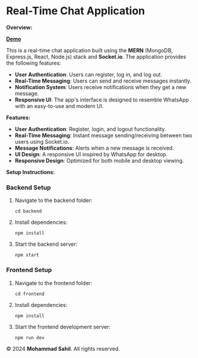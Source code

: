 <!DOCTYPE html>
<html lang="en">
<head>
  <meta charset="UTF-8">
  <meta name="viewport" content="width=device-width, initial-scale=1.0">
</head>
<body>

  <h1>Real-Time Chat Application</h1>

  <p><strong>Overview:</strong></p>
  <strong><a href="https://sk-chat-app.onrender.com/">Demo</a></strong>
  <p>This is a real-time chat application built using the <strong>MERN</strong> (MongoDB, Express.js, React, Node.js) stack and <strong>Socket.io</strong>. The application provides the following features:</p>
  <ul>
    <li><strong>User Authentication</strong>: Users can register, log in, and log out.</li>
    <li><strong>Real-Time Messaging</strong>: Users can send and receive messages instantly.</li>
    <li><strong>Notification System</strong>: Users receive notifications when they get a new message.</li>
    <li><strong>Responsive UI</strong>: The app's interface is designed to resemble WhatsApp with an easy-to-use and modern UI.</li>
  </ul>

  <p><strong>Features:</strong></p>
  <ul>
    <li><strong>User Authentication</strong>: Register, login, and logout functionality.</li>
    <li><strong>Real-Time Messaging</strong>: Instant message sending/receiving between two users using Socket.io.</li>
    <li><strong>Message Notifications</strong>: Alerts when a new message is received.</li>
    <li><strong>UI Design</strong>: A responsive UI inspired by WhatsApp for desktop.</li>
    <li><strong>Responsive Design</strong>: Optimized for both mobile and desktop viewing.</li>
  </ul>

  <p><strong>Setup Instructions:</strong></p>
  <h3>Backend Setup</h3>
  <ol>
    <li>Navigate to the backend folder:
      <pre><code>cd backend</code></pre>
    </li>
    <li>Install dependencies:
      <pre><code>npm install</code></pre>
    </li>
    <li>Start the backend server:
      <pre><code>npm start</code></pre>
    </li>
  </ol>

  <h3>Frontend Setup</h3>
  <ol>
    <li>Navigate to the frontend folder:
      <pre><code>cd frontend</code></pre>
    </li>
    <li>Install dependencies:
      <pre><code>npm install</code></pre>
    </li>
    <li>Start the frontend development server:
      <pre><code>npm run dev</code></pre>
    </li>
  </ol>
    <footer>
    <p>&copy; 2024 <strong>Mohammad Sahil</strong>. All rights reserved.</p>
  </footer>
</body>
</html>
